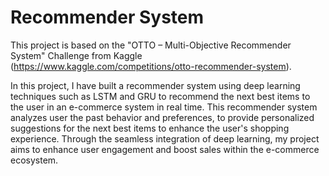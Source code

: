 # Recommender System

This project is based on the "OTTO – Multi-Objective Recommender System" Challenge from Kaggle (https://www.kaggle.com/competitions/otto-recommender-system).

In this project, I have built a recommender system using deep learning techniques such as LSTM and GRU to recommend the next best items to the user in an e-commerce system in real time. This recommender system analyzes user the past behavior and preferences, to provide personalized suggestions for the next best items to enhance the user's shopping experience. Through the seamless integration of deep learning, my project aims to enhance user engagement and boost sales within the e-commerce ecosystem.
